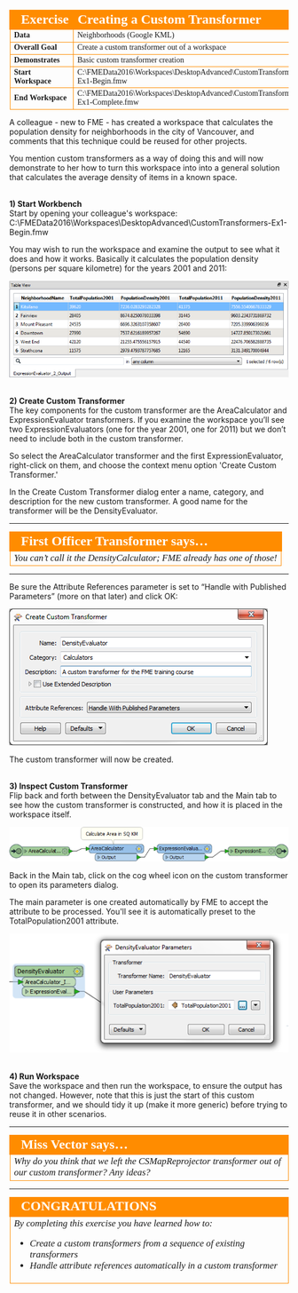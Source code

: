 <!--Exercise Section-->
<!--NB: In GitBook world we don't give a number to exercises-->

<table style="border-spacing: 0px;border-collapse: collapse;font-family:serif">
<tr>
<td style="vertical-align:middle;background-color:darkorange;border: 2px solid darkorange">
<i class="fa fa-cogs fa-lg fa-pull-left fa-fw" style="color:white;padding-right: 12px;vertical-align:text-top"></i>
<span style="color:white;font-size:x-large;font-weight: bold">Exercise</span>
</td>
<td style="border: 2px solid darkorange;background-color:darkorange;color:white">
<span style="color:white;font-size:x-large;font-weight: bold">Creating a Custom Transformer</span>
</td>
</tr>

<tr>
<td style="border: 1px solid darkorange; font-weight: bold">Data</td>
<td style="border: 1px solid darkorange">Neighborhoods (Google KML)</td>
</tr>

<tr>
<td style="border: 1px solid darkorange; font-weight: bold">Overall Goal</td>
<td style="border: 1px solid darkorange">Create a custom transformer out of a workspace</td>
</tr>

<tr>
<td style="border: 1px solid darkorange; font-weight: bold">Demonstrates</td>
<td style="border: 1px solid darkorange">Basic custom transformer creation</td>
</tr>

<tr>
<td style="border: 1px solid darkorange; font-weight: bold">Start Workspace</td>
<td style="border: 1px solid darkorange">C:\FMEData2016\Workspaces\DesktopAdvanced\CustomTransformers-Ex1-Begin.fmw</td>
</tr>

<tr>
<td style="border: 1px solid darkorange; font-weight: bold">End Workspace</td>
<td style="border: 1px solid darkorange">C:\FMEData2016\Workspaces\DesktopAdvanced\CustomTransformers-Ex1-Complete.fmw</td>
</tr>

</table>

A colleague - new to FME - has created a workspace that calculates the population density for neighborhoods in the city of Vancouver, and comments that this technique could be reused for other projects.

You mention custom transformers as a way of doing this and will now demonstrate to her how to turn this workspace into into a general solution that calculates the average density of items in a known space.


<br>**1) Start Workbench**
<br>Start by opening your colleague's workspace: C:\FMEData2016\Workspaces\DesktopAdvanced\CustomTransformers-Ex1-Begin.fmw

You may wish to run the workspace and examine the output to see what it does and how it works. Basically it calculates the population density (persons per square kilometre) for the years 2001 and 2011:

![](./Images/Img3.60.Ex1.OriginalOutput.png)


<br>**2) Create Custom Transformer**
<br>The key components for the custom transformer are the AreaCalculator and ExpressionEvaluator transformers. If you examine the workspace you’ll see two ExpressionEvaluators (one for the year 2001, one for 2011) but we don’t need to include both in the custom transformer.

So select the AreaCalculator transformer and the first ExpressionEvaluator, right-click on them, and choose the context menu option 'Create Custom Transformer.'

In the Create Custom Transformer dialog enter a name, category, and description for the new custom transformer. A good name for the transformer will be the DensityEvaluator.

---

<table style="border-spacing: 0px">
<tr>
<td style="vertical-align:middle;background-color:darkorange;border: 2px solid darkorange">
<i class="fa fa-quote-left fa-lg fa-pull-left fa-fw" style="color:white;padding-right: 12px;vertical-align:text-top"></i>
<span style="color:white;font-size:x-large;font-weight: bold;font-family:serif">First Officer Transformer says…</span>
</td>
</tr>

<tr>
<td style="border: 1px solid darkorange">
<span style="font-family:serif; font-style:italic; font-size:larger">
You can’t call it the DensityCalculator; FME already has one of those!
</span>
</td>
</tr>
</table>

---

Be sure the Attribute References parameter is set to “Handle with Published Parameters” (more on that later) and click OK:

![](./images/Img3.61.Ex1.CreateCTDialog.png)

The custom transformer will now be created.

<br>**3) Inspect Custom Transformer**
<br>Flip back and forth between the DensityEvaluator tab and the Main tab to see how the custom transformer is constructed, and how it is placed in the workspace itself.

![](./images/Img3.62.Ex1.InitialCT.png)

Back in the Main tab, click on the cog wheel icon on the custom transformer to open its parameters dialog.

The main parameter is one created automatically by FME to accept the attribute to be processed. You'll see it is automatically preset to the TotalPopulation2001 attribute.

![](./images/Img3.63.Ex1.InitialCTOnCanvas.png)

<br>**4) Run Workspace**
<br>Save the workspace and then run the workspace, to ensure the output has not changed. However, note that this is just the start of this custom transformer, and we should tidy it up (make it more generic) before trying to reuse it in other scenarios.

---

<table style="border-spacing: 0px">
<tr>
<td style="vertical-align:middle;background-color:darkorange;border: 2px solid darkorange">
<i class="fa fa-quote-left fa-lg fa-pull-left fa-fw" style="color:white;padding-right: 12px;vertical-align:text-top"></i>
<span style="color:white;font-size:x-large;font-weight: bold;font-family:serif">Miss Vector says…</span>
</td>
</tr>

<tr>
<td style="border: 1px solid darkorange">
<span style="font-family:serif; font-style:italic; font-size:larger">
Why do you think that we left the CSMapReprojector transformer out of our custom transformer? Any ideas?
</span>
</td>
</tr>
</table>


---

<!--Exercise Congratulations Section--> 

<table style="border-spacing: 0px">
<tr>
<td style="vertical-align:middle;background-color:darkorange;border: 2px solid darkorange">
<i class="fa fa-thumbs-o-up fa-lg fa-pull-left fa-fw" style="color:white;padding-right: 12px;vertical-align:text-top"></i>
<span style="color:white;font-size:x-large;font-weight: bold;font-family:serif">CONGRATULATIONS</span>
</td>
</tr>

<tr>
<td style="border: 1px solid darkorange">
<span style="font-family:serif; font-style:italic; font-size:larger">
By completing this exercise you have learned how to:
<ul><li>Create a custom transformers from a sequence of existing transformers</li>
<li>Handle attribute references automatically in a custom transformer</li></ul>
</span>
</td>
</tr>
</table>